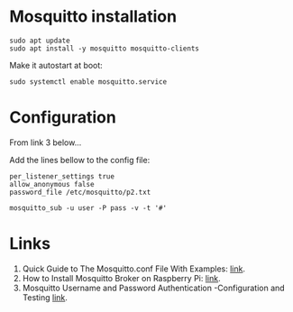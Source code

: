 # Mosquitto installation

```
sudo apt update
sudo apt install -y mosquitto mosquitto-clients
```

Make it autostart at boot:
```
sudo systemctl enable mosquitto.service
```

# Configuration

From link 3 below...


Add the lines bellow to the config file:
```
per_listener_settings true
allow_anonymous false
password_file /etc/mosquitto/p2.txt
```
```
mosquitto_sub -u user -P pass -v -t '#'
```

# Links

1. Quick Guide to The Mosquitto.conf File With Examples: [link](http://www.steves-internet-guide.com/mossquitto-conf-file/).
2. How to Install Mosquitto Broker on Raspberry Pi: [link](https://randomnerdtutorials.com/how-to-install-mosquitto-broker-on-raspberry-pi/).
3. Mosquitto Username and Password Authentication -Configuration and Testing [link](http://www.steves-internet-guide.com/mqtt-username-password-example/).

